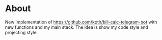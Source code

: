 # About

New implementation of https://github.com/kptlr/bill-calc-telegram-bot with new functions and my main stack.
The idea is show my code style and projecting style.